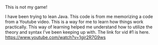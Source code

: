 This is not my game!

I have been trying to lean Java. This code is from me memorizing a code from a Youtube video. 
This is a way for me to learn how things work practically. This way of learning helped me understand
how to utilize the theory and syntax I've been keeping up with. 
The link for vid #1 is here. https://www.youtube.com/watch?v=1gir2R7G9ws